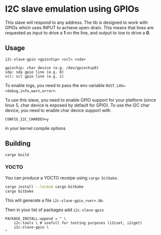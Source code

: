 # I2C slave emulation using GPIOs

This slave will respond to any address.
The lib is designed to work with GPIOs which uses INPUT to achieve open-drain.
This means that lines are requested as input to drive a **1** on the line, and output to low
to drive a **0**.

## Usage
```
i2c-slave-gpio <gpiochip> <scl> <sda>

gpiochip: char device (e.g. /dev/gpiochip0)
sda: sda gpio line (e.g. 0)
scl: scl gpio line (e.g. 1)
```
To enable logs, you need to pass the env variable `RUST_LOG=<debug,info,warn,error>`.

To use this slave, you need to enable GPIO support for your platform (since linux 5, char device is exposed by default for GPIO).
To use the I2C char device, you need to enable char device support with
```defconfig
CONFIG_I2C_CHARDEV=y
```
in your kernel compile options

## Building
```sh
cargo build
```

### YOCTO
You can produce a YOCTO receipe using `cargo bitbake`.
```sh
cargo install --locked cargo-bitbake
cargo bitbake
```
This will generate a file `i2c-slave-gpio_<ver>.bb`.

Then in your list of packages add `i2c-slave-gpio`
```bb
PACKAGE_INSTALL:append = " \
    i2c-tools \ # usefull for testing purposes (i2cset, i2cget)
    i2c-slave-gpio \
"
```
